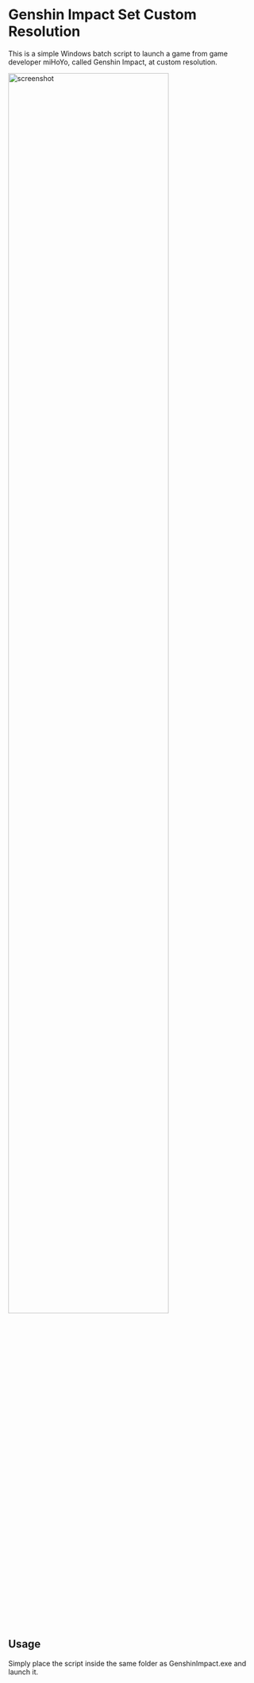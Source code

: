 # Genshin Impact Set Custom Resolution

This is a simple Windows batch script to launch a game from game developer miHoYo, called Genshin Impact, at custom resolution.

<img src="https://raw.githubusercontent.com/shirooo39/Genshin-Impact-Set-Custom-Resolution/master/screenshot.png" width="80%" alt="screenshot"/>

## Usage

Simply place the script inside the same folder as GenshinImpact.exe and launch it.
